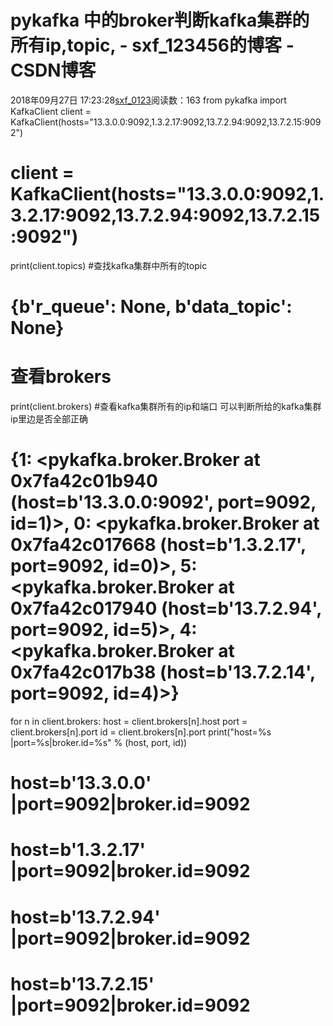# pykafka 中的broker判断kafka集群的所有ip,topic, - sxf_123456的博客 - CSDN博客
2018年09月27日 17:23:28[sxf_0123](https://me.csdn.net/sxf_123456)阅读数：163
from pykafka import KafkaClient
client = KafkaClient(hosts="13.3.0.0:9092,1.3.2.17:9092,13.7.2.94:9092,13.7.2.15:9092")
# client = KafkaClient(hosts="13.3.0.0:9092,1.3.2.17:9092,13.7.2.94:9092,13.7.2.15:9092")
print(client.topics) #查找kafka集群中所有的topic
# {b'r_queue': None, b'data_topic': None}
# 查看brokers
print(client.brokers) #查看kafka集群所有的ip和端口 可以判断所给的kafka集群ip里边是否全部正确
# {1: <pykafka.broker.Broker at 0x7fa42c01b940 (host=b'13.3.0.0:9092', port=9092, id=1)>, 0: <pykafka.broker.Broker at 0x7fa42c017668 (host=b'1.3.2.17', port=9092, id=0)>, 5: <pykafka.broker.Broker at 0x7fa42c017940 (host=b'13.7.2.94', port=9092, id=5)>, 4: <pykafka.broker.Broker at 0x7fa42c017b38 (host=b'13.7.2.14', port=9092, id=4)>}
for n in client.brokers:
    host = client.brokers[n].host
    port = client.brokers[n].port
    id = client.brokers[n].port
    print("host=%s |port=%s|broker.id=%s" % (host, port, id))
# host=b'13.3.0.0' |port=9092|broker.id=9092
# host=b'1.3.2.17' |port=9092|broker.id=9092
# host=b'13.7.2.94' |port=9092|broker.id=9092
# host=b'13.7.2.15' |port=9092|broker.id=9092
